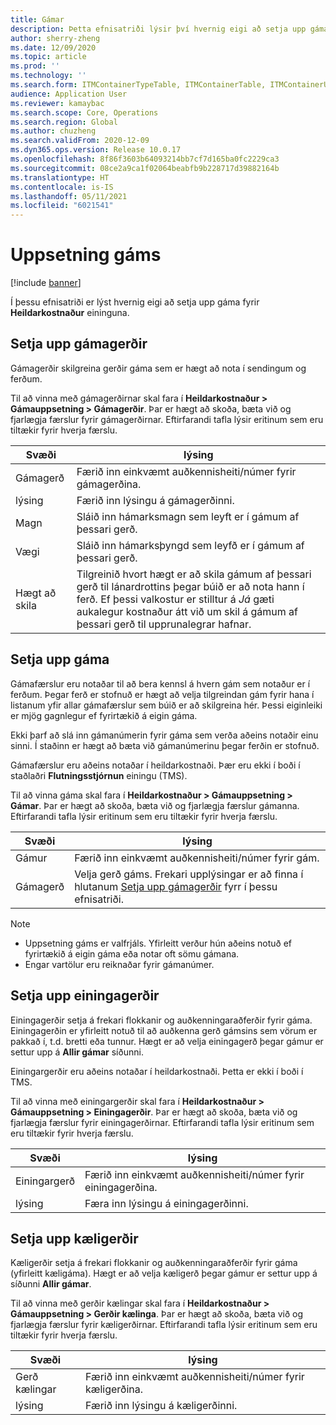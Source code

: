 ```yaml
---
title: Gámar
description: Þetta efnisatriði lýsir því hvernig eigi að setja upp gáma fyrir Heildarkostnaður eininguna.
author: sherry-zheng
ms.date: 12/09/2020
ms.topic: article
ms.prod: ''
ms.technology: ''
ms.search.form: ITMContainerTypeTable, ITMContainerTable, ITMContainerUnitTypeTable, ITMRefrigerationTypeTable, ITMContainersListPage, ITMContainers
audience: Application User
ms.reviewer: kamaybac
ms.search.scope: Core, Operations
ms.search.region: Global
ms.author: chuzheng
ms.search.validFrom: 2020-12-09
ms.dyn365.ops.version: Release 10.0.17
ms.openlocfilehash: 8f86f3603b64093214bb7cf7d165ba0fc2229ca3
ms.sourcegitcommit: 08ce2a9ca1f02064beabfb9b228717d39882164b
ms.translationtype: HT
ms.contentlocale: is-IS
ms.lasthandoff: 05/11/2021
ms.locfileid: "6021541"
---
```

# <a name="shipping-container-setup"></a>Uppsetning gáms

[!include [banner](../../includes/banner.md)]

Í þessu efnisatriði er lýst hvernig eigi að setja upp gáma fyrir **Heildarkostnaður** eininguna.

## <a name="set-up-shipping-container-types"></a><a id="shipping-container-types"></a>Setja upp gámagerðir

Gámagerðir skilgreina gerðir gáma sem er hægt að nota í sendingum og ferðum.

Til að vinna með gámagerðirnar skal fara í **Heildarkostnaður \> Gámauppsetning \> Gámagerðir**. Þar er hægt að skoða, bæta við og fjarlægja færslur fyrir gámagerðirnar. Eftirfarandi tafla lýsir eritinum sem eru tiltækir fyrir hverja færslu.

| Svæði | lýsing |
|---|---|
| Gámagerð | Færið inn einkvæmt auðkennisheiti/númer fyrir gámagerðina. |
| lýsing | Færið inn lýsingu á gámagerðinni. |
| Magn | Sláið inn hámarksmagn sem leyft er í gámum af þessari gerð. |
| Vægi | Sláið inn hámarksþyngd sem leyfð er í gámum af þessari gerð. |
| Hægt að skila | Tilgreinið hvort hægt er að skila gámum af þessari gerð til lánardrottins þegar búið er að nota hann í ferð. Ef þessi valkostur er stilltur á *Já* gæti aukalegur kostnaður átt við um skil á gámum af þessari gerð til upprunalegrar hafnar. |

## <a name="set-up-shipping-containers"></a>Setja upp gáma

Gámafærslur eru notaðar til að bera kennsl á hvern gám sem notaður er í ferðum. Þegar ferð er stofnuð er hægt að velja tilgreindan gám fyrir hana í listanum yfir allar gámafærslur sem búið er að skilgreina hér. Þessi eiginleiki er mjög gagnlegur ef fyrirtækið á eigin gáma.

Ekki þarf að slá inn gámanúmerin fyrir gáma sem verða aðeins notaðir einu sinni. Í staðinn er hægt að bæta við gámanúmerinu þegar ferðin er stofnuð.

Gámafærslur eru aðeins notaðar í heildarkostnaði. Þær eru ekki í boði í staðlaðri **Flutningsstjórnun** einingu (TMS).

Til að vinna gáma skal fara í **Heildarkostnaður \> Gámauppsetning \> Gámar**. Þar er hægt að skoða, bæta við og fjarlægja færslur gámanna. Eftirfarandi tafla lýsir eritinum sem eru tiltækir fyrir hverja færslu.

| Svæði | lýsing |
|---|---|
| Gámur | Færið inn einkvæmt auðkennisheiti/númer fyrir gám. |
| Gámagerð | Velja gerð gáms. Frekari upplýsingar er að finna í hlutanum [Setja upp gámagerðir](#shipping-container-types) fyrr í þessu efnisatriði. |

> [!NOTE]
> - Uppsetning gáms er valfrjáls. Yfirleitt verður hún aðeins notuð ef fyrirtækið á eigin gáma eða notar oft sömu gámana.
> - Engar vartölur eru reiknaðar fyrir gámanúmer.

## <a name="set-up-unit-types"></a><a name="unit-types"></a>Setja upp einingagerðir

Einingagerðir setja á frekari flokkanir og auðkenningaraðferðir fyrir gáma. Einingagerðin er yfirleitt notuð til að auðkenna gerð gámsins sem vörum er pakkað í, t.d. bretti eða tunnur. Hægt er að velja einingagerð þegar gámur er settur upp á **Allir gámar** síðunni.

Einingargerðir eru aðeins notaðar í heildarkostnaði. Þetta er ekki í boði í TMS.

Til að vinna með einingargerðir skal fara í **Heildarkostnaður \> Gámauppsetning \> Einingagerðir**. Þar er hægt að skoða, bæta við og fjarlægja færslur fyrir einingagerðirnar. Eftirfarandi tafla lýsir eritinum sem eru tiltækir fyrir hverja færslu.

| Svæði | lýsing |
|---|---|
| Einingargerð | Færið inn einkvæmt auðkennisheiti/númer fyrir einingagerðina. |
| lýsing | Færa inn lýsingu á einingagerðinni. |

## <a name="set-up-refrigeration-types"></a><a name="refrigeration-types"></a>Setja upp kæligerðir

Kæligerðir setja á frekari flokkanir og auðkenningaraðferðir fyrir gáma (yfirleitt kæligáma). Hægt er að velja kæligerð þegar gámur er settur upp á síðunni **Allir gámar**.

Til að vinna með gerðir kælingar skal fara í **Heildarkostnaður \> Gámauppsetning \> Gerðir kælinga**. Þar er hægt að skoða, bæta við og fjarlægja færslur fyrir kæligerðirnar. Eftirfarandi tafla lýsir eritinum sem eru tiltækir fyrir hverja færslu.

| Svæði | lýsing |
|---|---|
| Gerð kælingar | Færið inn einkvæmt auðkennisheiti/númer fyrir kæligerðina. |
| lýsing | Færið inn lýsingu á kæligerðinni. |
